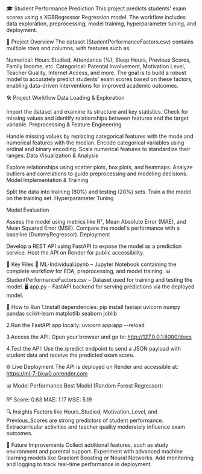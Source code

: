 🎓 Student Performance Prediction
This project predicts students' exam scores using a XGBRegressor Regression model. The workflow includes data exploration, preprocessing, model training, hyperparameter tuning, and deployment.

📌 Project Overview
The dataset (StudentPerformanceFactors.csv) contains multiple rows and columns, with features such as:

Numerical: Hours Studied, Attendance (%), Sleep Hours, Previous Scores, Family Income, etc.
Categorical: Parental Involvement, Motivation Level, Teacher Quality, Internet Access, and more.
The goal is to build a robust model to accurately predict students' exam scores based on these factors, enabling data-driven interventions for improved academic outcomes.

🛠 Project Workflow
Data Loading & Exploration

Import the dataset and examine its structure and key statistics.
Check for missing values and identify relationships between features and the target variable.
Preprocessing & Feature Engineering

Handle missing values by replacing categorical features with the mode and numerical features with the median.
Encode categorical variables using ordinal and binary encoding.
Scale numerical features to standardize their ranges.
Data Visualization & Analysis

Explore relationships using scatter plots, box plots, and heatmaps.
Analyze outliers and correlations to guide preprocessing and modeling decisions.
Model Implementation & Training

Split the data into training (80%) and testing (20%) sets.
Train a the model on the training set.
Hyperparameter Tuning

Model Evaluation

Assess the model using metrics like R², Mean Absolute Error (MAE), and Mean Squared Error (MSE).
Compare the model's performance with a baseline (DummyRegressor).
Deployment

Develop a REST API using FastAPI to expose the model as a prediction service.
Host the API on Render for public accessibility.

📂 Key Files
📜 ML-Individual.ipynb – Jupyter Notebook containing the complete workflow for EDA, preprocessing, and model training.
📊 StudentPerformanceFactors.csv – Dataset used for training and testing the model.
🖥 app.py – FastAPI backend for serving predictions via the deployed model.

🚀 How to Run
1.Install dependencies:
pip install fastapi uvicorn numpy pandas scikit-learn matplotlib seaborn joblib

2.Run the FastAPI app locally:
uvicorn app:app --reload

3.Access the API:
Open your browser and go to: http://127.0.0.1:8000/docs

4.Test the API:
Use the /predict endpoint to send a JSON payload with student data and receive the predicted exam score.

🌐 Live Deployment
The API is deployed on Render and accessible at:
https://ml-7-bkw0.onrender.com

📊 Model Performance
Best Model (Random Forest Regressor):

R² Score: 0.63
MAE: 1.17
MSE: 5.19

🔍 Insights
Factors like Hours_Studied, Motivation_Level, and Previous_Scores are strong predictors of student performance.
Extracurricular activities and teacher quality moderately influence exam outcomes.

🚀 Future Improvements
Collect additional features, such as study environment and parental support.
Experiment with advanced machine learning models like Gradient Boosting or Neural Networks.
Add monitoring and logging to track real-time performance in deployment.
